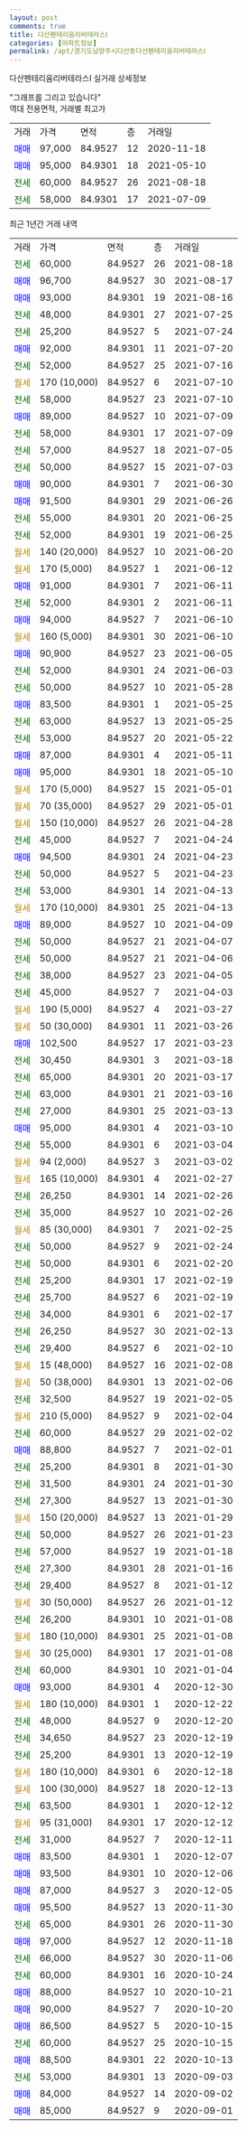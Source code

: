 ```yaml
---
layout: post
comments: true
title: 다산펜테리움리버테라스Ⅰ
categories: [아파트정보]
permalink: /apt/경기도남양주시다산동다산펜테리움리버테라스Ⅰ
---
```


다산펜테리움리버테라스Ⅰ 실거래 상세정보

<script type="text/javascript">
  google.charts.load('current', {'packages':['line', 'corechart']});
  google.charts.setOnLoadCallback(drawChart);

  function drawChart() {
    var data = new google.visualization.DataTable();
    data.addColumn('date', '거래일');
    data.addColumn('number', "매매");
    data.addColumn('number', "전세");
    data.addColumn('number', "전매");

    data.addRows([[new Date(Date.parse("2021-08-18")), null, 60000, null], [new Date(Date.parse("2021-08-17")), 96700, null, null], [new Date(Date.parse("2021-08-16")), 93000, null, null], [new Date(Date.parse("2021-07-25")), null, 48000, null], [new Date(Date.parse("2021-07-24")), null, 25200, null], [new Date(Date.parse("2021-07-20")), 92000, null, null], [new Date(Date.parse("2021-07-16")), null, 52000, null], [new Date(Date.parse("2021-07-10")), null, null, null], [new Date(Date.parse("2021-07-10")), null, 58000, null], [new Date(Date.parse("2021-07-09")), 89000, null, null], [new Date(Date.parse("2021-07-09")), null, 58000, null], [new Date(Date.parse("2021-07-05")), null, 57000, null], [new Date(Date.parse("2021-07-03")), null, 50000, null], [new Date(Date.parse("2021-06-30")), 90000, null, null], [new Date(Date.parse("2021-06-26")), 91500, null, null], [new Date(Date.parse("2021-06-25")), null, 55000, null], [new Date(Date.parse("2021-06-25")), null, 52000, null], [new Date(Date.parse("2021-06-20")), null, null, null], [new Date(Date.parse("2021-06-12")), null, null, null], [new Date(Date.parse("2021-06-11")), 91000, null, null], [new Date(Date.parse("2021-06-11")), null, 52000, null], [new Date(Date.parse("2021-06-10")), 94000, null, null], [new Date(Date.parse("2021-06-10")), null, null, null], [new Date(Date.parse("2021-06-05")), 90900, null, null], [new Date(Date.parse("2021-06-03")), null, 52000, null], [new Date(Date.parse("2021-05-28")), null, 50000, null], [new Date(Date.parse("2021-05-25")), 83500, null, null], [new Date(Date.parse("2021-05-25")), null, 63000, null], [new Date(Date.parse("2021-05-22")), null, 53000, null], [new Date(Date.parse("2021-05-11")), 87000, null, null], [new Date(Date.parse("2021-05-10")), 95000, null, null], [new Date(Date.parse("2021-05-01")), null, null, null], [new Date(Date.parse("2021-05-01")), null, null, null], [new Date(Date.parse("2021-04-28")), null, null, null], [new Date(Date.parse("2021-04-24")), null, 45000, null], [new Date(Date.parse("2021-04-23")), 94500, null, null], [new Date(Date.parse("2021-04-23")), null, 50000, null], [new Date(Date.parse("2021-04-13")), null, 53000, null], [new Date(Date.parse("2021-04-13")), null, null, null], [new Date(Date.parse("2021-04-09")), 89000, null, null], [new Date(Date.parse("2021-04-07")), null, 50000, null], [new Date(Date.parse("2021-04-06")), null, 50000, null], [new Date(Date.parse("2021-04-05")), null, 38000, null], [new Date(Date.parse("2021-04-03")), null, 45000, null], [new Date(Date.parse("2021-03-27")), null, null, null], [new Date(Date.parse("2021-03-26")), null, null, null], [new Date(Date.parse("2021-03-23")), 102500, null, null], [new Date(Date.parse("2021-03-18")), null, 30450, null], [new Date(Date.parse("2021-03-17")), null, 65000, null], [new Date(Date.parse("2021-03-16")), null, 63000, null], [new Date(Date.parse("2021-03-13")), null, 27000, null], [new Date(Date.parse("2021-03-10")), 95000, null, null], [new Date(Date.parse("2021-03-04")), null, 55000, null], [new Date(Date.parse("2021-03-02")), null, null, null], [new Date(Date.parse("2021-02-27")), null, null, null], [new Date(Date.parse("2021-02-26")), null, 26250, null], [new Date(Date.parse("2021-02-26")), null, 35000, null], [new Date(Date.parse("2021-02-25")), null, null, null], [new Date(Date.parse("2021-02-24")), null, 50000, null], [new Date(Date.parse("2021-02-20")), null, 50000, null], [new Date(Date.parse("2021-02-19")), null, 25200, null], [new Date(Date.parse("2021-02-19")), null, 25700, null], [new Date(Date.parse("2021-02-17")), null, 34000, null], [new Date(Date.parse("2021-02-13")), null, 26250, null], [new Date(Date.parse("2021-02-10")), null, 29400, null], [new Date(Date.parse("2021-02-08")), null, null, null], [new Date(Date.parse("2021-02-06")), null, null, null], [new Date(Date.parse("2021-02-05")), null, 32500, null], [new Date(Date.parse("2021-02-04")), null, null, null], [new Date(Date.parse("2021-02-02")), null, 60000, null], [new Date(Date.parse("2021-02-01")), 88800, null, null], [new Date(Date.parse("2021-01-30")), null, 25200, null], [new Date(Date.parse("2021-01-30")), null, 31500, null], [new Date(Date.parse("2021-01-30")), null, 27300, null], [new Date(Date.parse("2021-01-29")), null, null, null], [new Date(Date.parse("2021-01-23")), null, 50000, null], [new Date(Date.parse("2021-01-18")), null, 57000, null], [new Date(Date.parse("2021-01-16")), null, 27300, null], [new Date(Date.parse("2021-01-12")), null, 29400, null], [new Date(Date.parse("2021-01-12")), null, null, null], [new Date(Date.parse("2021-01-08")), null, 26200, null], [new Date(Date.parse("2021-01-08")), null, null, null], [new Date(Date.parse("2021-01-08")), null, null, null], [new Date(Date.parse("2021-01-04")), null, 60000, null], [new Date(Date.parse("2020-12-30")), 93000, null, null], [new Date(Date.parse("2020-12-22")), null, null, null], [new Date(Date.parse("2020-12-20")), null, 48000, null], [new Date(Date.parse("2020-12-19")), null, 34650, null], [new Date(Date.parse("2020-12-19")), null, 25200, null], [new Date(Date.parse("2020-12-18")), null, null, null], [new Date(Date.parse("2020-12-13")), null, null, null], [new Date(Date.parse("2020-12-12")), null, 63500, null], [new Date(Date.parse("2020-12-12")), null, null, null], [new Date(Date.parse("2020-12-11")), null, 31000, null], [new Date(Date.parse("2020-12-07")), 83500, null, null], [new Date(Date.parse("2020-12-06")), 93500, null, null], [new Date(Date.parse("2020-12-05")), 87000, null, null], [new Date(Date.parse("2020-11-30")), 95500, null, null], [new Date(Date.parse("2020-11-30")), null, 65000, null], [new Date(Date.parse("2020-11-18")), 97000, null, null], [new Date(Date.parse("2020-11-06")), null, 66000, null], [new Date(Date.parse("2020-10-24")), null, 60000, null], [new Date(Date.parse("2020-10-21")), 88000, null, null], [new Date(Date.parse("2020-10-20")), 90000, null, null], [new Date(Date.parse("2020-10-15")), 86500, null, null], [new Date(Date.parse("2020-10-15")), null, 60000, null], [new Date(Date.parse("2020-10-13")), 88500, null, null], [new Date(Date.parse("2020-09-03")), null, 53000, null], [new Date(Date.parse("2020-09-02")), 84000, null, null], [new Date(Date.parse("2020-09-01")), 85000, null, null]]);

    var options = {
      hAxis: {
        format: 'yyyy/MM/dd'
      },    
      lineWidth: 0,
      pointsVisible: true,    
      title: '최근 1년간 유형별 실거래가 분포',
      legend: { position: 'bottom' }
    };

    var formatter = new google.visualization.NumberFormat({pattern:'###,###'} );
    formatter.format(data, 1);
    formatter.format(data, 2);
    
    setTimeout(function() {
        var chart = new google.visualization.LineChart(document.getElementById('columnchart_material'));
        chart.draw(data, (options));
        document.getElementById('loading').style.display = 'none';
    }, 1000);
  }
</script>


<div id="loading" style="z-index:20; display: block; margin-left: 0px">"그래프를 그리고 있습니다"</div>
<div id="columnchart_material" style="width: 95%; margin-left: 0px; display: block"></div>
<!-- contents start -->
역대 전용면적, 거래별 최고가
<table class="sortable">
    <tr>
      <td>거래</td>
      <td>가격</td>
      <td>면적</td>
      <td>층</td>
      <td>거래일</td>
    </tr>
        <tr>
          <td><a style="color: blue">매매</a></td>
          <td>97,000</td>
          <td>84.9527</td>
          <td>12</td>
          <td>2020-11-18</td>
        </tr>            <tr>
          <td><a style="color: blue">매매</a></td>
          <td>95,000</td>
          <td>84.9301</td>
          <td>18</td>
          <td>2021-05-10</td>
        </tr>        
        <tr>
              <td><a style="color: darkgreen">전세</a></td>
              <td>60,000</td>
              <td>84.9527</td>
              <td>26</td>
              <td>2021-08-18</td>
            </tr>            <tr>
              <td><a style="color: darkgreen">전세</a></td>
              <td>58,000</td>
              <td>84.9301</td>
              <td>17</td>
              <td>2021-07-09</td>
            </tr>        
    
</table>

최근 1년간 거래 내역

<table class="sortable">
    <tr>
      <td>거래</td>
      <td>가격</td>
      <td>면적</td>
      <td>층</td>
      <td>거래일</td>
    </tr>
    <tr>
      <td><a style="color: darkgreen">전세</a></td>
      <td>60,000</td>
      <td>84.9527</td>
      <td>26</td>
      <td>2021-08-18</td>
    </tr>          <tr>
      <td><a style="color: blue">매매</a></td>
      <td>96,700</td>
      <td>84.9527</td>
      <td>30</td>
      <td>2021-08-17</td>
    </tr>          <tr>
      <td><a style="color: blue">매매</a></td>
      <td>93,000</td>
      <td>84.9301</td>
      <td>19</td>
      <td>2021-08-16</td>
    </tr>          <tr>
      <td><a style="color: darkgreen">전세</a></td>
      <td>48,000</td>
      <td>84.9301</td>
      <td>27</td>
      <td>2021-07-25</td>
    </tr>          <tr>
      <td><a style="color: darkgreen">전세</a></td>
      <td>25,200</td>
      <td>84.9527</td>
      <td>5</td>
      <td>2021-07-24</td>
    </tr>          <tr>
      <td><a style="color: blue">매매</a></td>
      <td>92,000</td>
      <td>84.9301</td>
      <td>11</td>
      <td>2021-07-20</td>
    </tr>          <tr>
      <td><a style="color: darkgreen">전세</a></td>
      <td>52,000</td>
      <td>84.9527</td>
      <td>25</td>
      <td>2021-07-16</td>
    </tr>          <tr>
      <td><a style="color: darkgoldenrod">월세</a></td>
      <td>170 (10,000)</td>
      <td>84.9527</td>
      <td>6</td>
      <td>2021-07-10</td>
    </tr>          <tr>
      <td><a style="color: darkgreen">전세</a></td>
      <td>58,000</td>
      <td>84.9527</td>
      <td>23</td>
      <td>2021-07-10</td>
    </tr>          <tr>
      <td><a style="color: blue">매매</a></td>
      <td>89,000</td>
      <td>84.9527</td>
      <td>10</td>
      <td>2021-07-09</td>
    </tr>          <tr>
      <td><a style="color: darkgreen">전세</a></td>
      <td>58,000</td>
      <td>84.9301</td>
      <td>17</td>
      <td>2021-07-09</td>
    </tr>          <tr>
      <td><a style="color: darkgreen">전세</a></td>
      <td>57,000</td>
      <td>84.9527</td>
      <td>18</td>
      <td>2021-07-05</td>
    </tr>          <tr>
      <td><a style="color: darkgreen">전세</a></td>
      <td>50,000</td>
      <td>84.9527</td>
      <td>15</td>
      <td>2021-07-03</td>
    </tr>          <tr>
      <td><a style="color: blue">매매</a></td>
      <td>90,000</td>
      <td>84.9301</td>
      <td>7</td>
      <td>2021-06-30</td>
    </tr>          <tr>
      <td><a style="color: blue">매매</a></td>
      <td>91,500</td>
      <td>84.9301</td>
      <td>29</td>
      <td>2021-06-26</td>
    </tr>          <tr>
      <td><a style="color: darkgreen">전세</a></td>
      <td>55,000</td>
      <td>84.9301</td>
      <td>20</td>
      <td>2021-06-25</td>
    </tr>          <tr>
      <td><a style="color: darkgreen">전세</a></td>
      <td>52,000</td>
      <td>84.9301</td>
      <td>19</td>
      <td>2021-06-25</td>
    </tr>          <tr>
      <td><a style="color: darkgoldenrod">월세</a></td>
      <td>140 (20,000)</td>
      <td>84.9527</td>
      <td>10</td>
      <td>2021-06-20</td>
    </tr>          <tr>
      <td><a style="color: darkgoldenrod">월세</a></td>
      <td>170 (5,000)</td>
      <td>84.9527</td>
      <td>1</td>
      <td>2021-06-12</td>
    </tr>          <tr>
      <td><a style="color: blue">매매</a></td>
      <td>91,000</td>
      <td>84.9301</td>
      <td>7</td>
      <td>2021-06-11</td>
    </tr>          <tr>
      <td><a style="color: darkgreen">전세</a></td>
      <td>52,000</td>
      <td>84.9301</td>
      <td>2</td>
      <td>2021-06-11</td>
    </tr>          <tr>
      <td><a style="color: blue">매매</a></td>
      <td>94,000</td>
      <td>84.9527</td>
      <td>7</td>
      <td>2021-06-10</td>
    </tr>          <tr>
      <td><a style="color: darkgoldenrod">월세</a></td>
      <td>160 (5,000)</td>
      <td>84.9301</td>
      <td>30</td>
      <td>2021-06-10</td>
    </tr>          <tr>
      <td><a style="color: blue">매매</a></td>
      <td>90,900</td>
      <td>84.9527</td>
      <td>23</td>
      <td>2021-06-05</td>
    </tr>          <tr>
      <td><a style="color: darkgreen">전세</a></td>
      <td>52,000</td>
      <td>84.9301</td>
      <td>24</td>
      <td>2021-06-03</td>
    </tr>          <tr>
      <td><a style="color: darkgreen">전세</a></td>
      <td>50,000</td>
      <td>84.9527</td>
      <td>10</td>
      <td>2021-05-28</td>
    </tr>          <tr>
      <td><a style="color: blue">매매</a></td>
      <td>83,500</td>
      <td>84.9301</td>
      <td>1</td>
      <td>2021-05-25</td>
    </tr>          <tr>
      <td><a style="color: darkgreen">전세</a></td>
      <td>63,000</td>
      <td>84.9527</td>
      <td>13</td>
      <td>2021-05-25</td>
    </tr>          <tr>
      <td><a style="color: darkgreen">전세</a></td>
      <td>53,000</td>
      <td>84.9527</td>
      <td>20</td>
      <td>2021-05-22</td>
    </tr>          <tr>
      <td><a style="color: blue">매매</a></td>
      <td>87,000</td>
      <td>84.9301</td>
      <td>4</td>
      <td>2021-05-11</td>
    </tr>          <tr>
      <td><a style="color: blue">매매</a></td>
      <td>95,000</td>
      <td>84.9301</td>
      <td>18</td>
      <td>2021-05-10</td>
    </tr>          <tr>
      <td><a style="color: darkgoldenrod">월세</a></td>
      <td>170 (5,000)</td>
      <td>84.9527</td>
      <td>15</td>
      <td>2021-05-01</td>
    </tr>          <tr>
      <td><a style="color: darkgoldenrod">월세</a></td>
      <td>70 (35,000)</td>
      <td>84.9527</td>
      <td>29</td>
      <td>2021-05-01</td>
    </tr>          <tr>
      <td><a style="color: darkgoldenrod">월세</a></td>
      <td>150 (10,000)</td>
      <td>84.9527</td>
      <td>26</td>
      <td>2021-04-28</td>
    </tr>          <tr>
      <td><a style="color: darkgreen">전세</a></td>
      <td>45,000</td>
      <td>84.9527</td>
      <td>7</td>
      <td>2021-04-24</td>
    </tr>          <tr>
      <td><a style="color: blue">매매</a></td>
      <td>94,500</td>
      <td>84.9301</td>
      <td>24</td>
      <td>2021-04-23</td>
    </tr>          <tr>
      <td><a style="color: darkgreen">전세</a></td>
      <td>50,000</td>
      <td>84.9527</td>
      <td>5</td>
      <td>2021-04-23</td>
    </tr>          <tr>
      <td><a style="color: darkgreen">전세</a></td>
      <td>53,000</td>
      <td>84.9301</td>
      <td>14</td>
      <td>2021-04-13</td>
    </tr>          <tr>
      <td><a style="color: darkgoldenrod">월세</a></td>
      <td>170 (10,000)</td>
      <td>84.9301</td>
      <td>25</td>
      <td>2021-04-13</td>
    </tr>          <tr>
      <td><a style="color: blue">매매</a></td>
      <td>89,000</td>
      <td>84.9527</td>
      <td>10</td>
      <td>2021-04-09</td>
    </tr>          <tr>
      <td><a style="color: darkgreen">전세</a></td>
      <td>50,000</td>
      <td>84.9527</td>
      <td>21</td>
      <td>2021-04-07</td>
    </tr>          <tr>
      <td><a style="color: darkgreen">전세</a></td>
      <td>50,000</td>
      <td>84.9527</td>
      <td>21</td>
      <td>2021-04-06</td>
    </tr>          <tr>
      <td><a style="color: darkgreen">전세</a></td>
      <td>38,000</td>
      <td>84.9527</td>
      <td>23</td>
      <td>2021-04-05</td>
    </tr>          <tr>
      <td><a style="color: darkgreen">전세</a></td>
      <td>45,000</td>
      <td>84.9527</td>
      <td>7</td>
      <td>2021-04-03</td>
    </tr>          <tr>
      <td><a style="color: darkgoldenrod">월세</a></td>
      <td>190 (5,000)</td>
      <td>84.9527</td>
      <td>4</td>
      <td>2021-03-27</td>
    </tr>          <tr>
      <td><a style="color: darkgoldenrod">월세</a></td>
      <td>50 (30,000)</td>
      <td>84.9301</td>
      <td>11</td>
      <td>2021-03-26</td>
    </tr>          <tr>
      <td><a style="color: blue">매매</a></td>
      <td>102,500</td>
      <td>84.9527</td>
      <td>17</td>
      <td>2021-03-23</td>
    </tr>          <tr>
      <td><a style="color: darkgreen">전세</a></td>
      <td>30,450</td>
      <td>84.9301</td>
      <td>3</td>
      <td>2021-03-18</td>
    </tr>          <tr>
      <td><a style="color: darkgreen">전세</a></td>
      <td>65,000</td>
      <td>84.9301</td>
      <td>20</td>
      <td>2021-03-17</td>
    </tr>          <tr>
      <td><a style="color: darkgreen">전세</a></td>
      <td>63,000</td>
      <td>84.9301</td>
      <td>21</td>
      <td>2021-03-16</td>
    </tr>          <tr>
      <td><a style="color: darkgreen">전세</a></td>
      <td>27,000</td>
      <td>84.9301</td>
      <td>25</td>
      <td>2021-03-13</td>
    </tr>          <tr>
      <td><a style="color: blue">매매</a></td>
      <td>95,000</td>
      <td>84.9301</td>
      <td>4</td>
      <td>2021-03-10</td>
    </tr>          <tr>
      <td><a style="color: darkgreen">전세</a></td>
      <td>55,000</td>
      <td>84.9301</td>
      <td>6</td>
      <td>2021-03-04</td>
    </tr>          <tr>
      <td><a style="color: darkgoldenrod">월세</a></td>
      <td>94 (2,000)</td>
      <td>84.9527</td>
      <td>3</td>
      <td>2021-03-02</td>
    </tr>          <tr>
      <td><a style="color: darkgoldenrod">월세</a></td>
      <td>165 (10,000)</td>
      <td>84.9301</td>
      <td>4</td>
      <td>2021-02-27</td>
    </tr>          <tr>
      <td><a style="color: darkgreen">전세</a></td>
      <td>26,250</td>
      <td>84.9301</td>
      <td>14</td>
      <td>2021-02-26</td>
    </tr>          <tr>
      <td><a style="color: darkgreen">전세</a></td>
      <td>35,000</td>
      <td>84.9527</td>
      <td>10</td>
      <td>2021-02-26</td>
    </tr>          <tr>
      <td><a style="color: darkgoldenrod">월세</a></td>
      <td>85 (30,000)</td>
      <td>84.9301</td>
      <td>7</td>
      <td>2021-02-25</td>
    </tr>          <tr>
      <td><a style="color: darkgreen">전세</a></td>
      <td>50,000</td>
      <td>84.9527</td>
      <td>9</td>
      <td>2021-02-24</td>
    </tr>          <tr>
      <td><a style="color: darkgreen">전세</a></td>
      <td>50,000</td>
      <td>84.9301</td>
      <td>6</td>
      <td>2021-02-20</td>
    </tr>          <tr>
      <td><a style="color: darkgreen">전세</a></td>
      <td>25,200</td>
      <td>84.9301</td>
      <td>17</td>
      <td>2021-02-19</td>
    </tr>          <tr>
      <td><a style="color: darkgreen">전세</a></td>
      <td>25,700</td>
      <td>84.9527</td>
      <td>6</td>
      <td>2021-02-19</td>
    </tr>          <tr>
      <td><a style="color: darkgreen">전세</a></td>
      <td>34,000</td>
      <td>84.9301</td>
      <td>6</td>
      <td>2021-02-17</td>
    </tr>          <tr>
      <td><a style="color: darkgreen">전세</a></td>
      <td>26,250</td>
      <td>84.9527</td>
      <td>30</td>
      <td>2021-02-13</td>
    </tr>          <tr>
      <td><a style="color: darkgreen">전세</a></td>
      <td>29,400</td>
      <td>84.9527</td>
      <td>6</td>
      <td>2021-02-10</td>
    </tr>          <tr>
      <td><a style="color: darkgoldenrod">월세</a></td>
      <td>15 (48,000)</td>
      <td>84.9527</td>
      <td>16</td>
      <td>2021-02-08</td>
    </tr>          <tr>
      <td><a style="color: darkgoldenrod">월세</a></td>
      <td>50 (38,000)</td>
      <td>84.9301</td>
      <td>13</td>
      <td>2021-02-06</td>
    </tr>          <tr>
      <td><a style="color: darkgreen">전세</a></td>
      <td>32,500</td>
      <td>84.9527</td>
      <td>19</td>
      <td>2021-02-05</td>
    </tr>          <tr>
      <td><a style="color: darkgoldenrod">월세</a></td>
      <td>210 (5,000)</td>
      <td>84.9527</td>
      <td>9</td>
      <td>2021-02-04</td>
    </tr>          <tr>
      <td><a style="color: darkgreen">전세</a></td>
      <td>60,000</td>
      <td>84.9527</td>
      <td>29</td>
      <td>2021-02-02</td>
    </tr>          <tr>
      <td><a style="color: blue">매매</a></td>
      <td>88,800</td>
      <td>84.9527</td>
      <td>7</td>
      <td>2021-02-01</td>
    </tr>          <tr>
      <td><a style="color: darkgreen">전세</a></td>
      <td>25,200</td>
      <td>84.9301</td>
      <td>8</td>
      <td>2021-01-30</td>
    </tr>          <tr>
      <td><a style="color: darkgreen">전세</a></td>
      <td>31,500</td>
      <td>84.9301</td>
      <td>24</td>
      <td>2021-01-30</td>
    </tr>          <tr>
      <td><a style="color: darkgreen">전세</a></td>
      <td>27,300</td>
      <td>84.9527</td>
      <td>13</td>
      <td>2021-01-30</td>
    </tr>          <tr>
      <td><a style="color: darkgoldenrod">월세</a></td>
      <td>150 (20,000)</td>
      <td>84.9527</td>
      <td>13</td>
      <td>2021-01-29</td>
    </tr>          <tr>
      <td><a style="color: darkgreen">전세</a></td>
      <td>50,000</td>
      <td>84.9527</td>
      <td>26</td>
      <td>2021-01-23</td>
    </tr>          <tr>
      <td><a style="color: darkgreen">전세</a></td>
      <td>57,000</td>
      <td>84.9527</td>
      <td>19</td>
      <td>2021-01-18</td>
    </tr>          <tr>
      <td><a style="color: darkgreen">전세</a></td>
      <td>27,300</td>
      <td>84.9301</td>
      <td>28</td>
      <td>2021-01-16</td>
    </tr>          <tr>
      <td><a style="color: darkgreen">전세</a></td>
      <td>29,400</td>
      <td>84.9527</td>
      <td>8</td>
      <td>2021-01-12</td>
    </tr>          <tr>
      <td><a style="color: darkgoldenrod">월세</a></td>
      <td>30 (50,000)</td>
      <td>84.9527</td>
      <td>26</td>
      <td>2021-01-12</td>
    </tr>          <tr>
      <td><a style="color: darkgreen">전세</a></td>
      <td>26,200</td>
      <td>84.9301</td>
      <td>10</td>
      <td>2021-01-08</td>
    </tr>          <tr>
      <td><a style="color: darkgoldenrod">월세</a></td>
      <td>180 (10,000)</td>
      <td>84.9301</td>
      <td>25</td>
      <td>2021-01-08</td>
    </tr>          <tr>
      <td><a style="color: darkgoldenrod">월세</a></td>
      <td>30 (25,000)</td>
      <td>84.9301</td>
      <td>17</td>
      <td>2021-01-08</td>
    </tr>          <tr>
      <td><a style="color: darkgreen">전세</a></td>
      <td>60,000</td>
      <td>84.9301</td>
      <td>10</td>
      <td>2021-01-04</td>
    </tr>          <tr>
      <td><a style="color: blue">매매</a></td>
      <td>93,000</td>
      <td>84.9301</td>
      <td>4</td>
      <td>2020-12-30</td>
    </tr>          <tr>
      <td><a style="color: darkgoldenrod">월세</a></td>
      <td>180 (10,000)</td>
      <td>84.9301</td>
      <td>1</td>
      <td>2020-12-22</td>
    </tr>          <tr>
      <td><a style="color: darkgreen">전세</a></td>
      <td>48,000</td>
      <td>84.9527</td>
      <td>9</td>
      <td>2020-12-20</td>
    </tr>          <tr>
      <td><a style="color: darkgreen">전세</a></td>
      <td>34,650</td>
      <td>84.9527</td>
      <td>23</td>
      <td>2020-12-19</td>
    </tr>          <tr>
      <td><a style="color: darkgreen">전세</a></td>
      <td>25,200</td>
      <td>84.9301</td>
      <td>13</td>
      <td>2020-12-19</td>
    </tr>          <tr>
      <td><a style="color: darkgoldenrod">월세</a></td>
      <td>180 (10,000)</td>
      <td>84.9301</td>
      <td>6</td>
      <td>2020-12-18</td>
    </tr>          <tr>
      <td><a style="color: darkgoldenrod">월세</a></td>
      <td>100 (30,000)</td>
      <td>84.9527</td>
      <td>18</td>
      <td>2020-12-13</td>
    </tr>          <tr>
      <td><a style="color: darkgreen">전세</a></td>
      <td>63,500</td>
      <td>84.9301</td>
      <td>1</td>
      <td>2020-12-12</td>
    </tr>          <tr>
      <td><a style="color: darkgoldenrod">월세</a></td>
      <td>95 (31,000)</td>
      <td>84.9301</td>
      <td>17</td>
      <td>2020-12-12</td>
    </tr>          <tr>
      <td><a style="color: darkgreen">전세</a></td>
      <td>31,000</td>
      <td>84.9527</td>
      <td>7</td>
      <td>2020-12-11</td>
    </tr>          <tr>
      <td><a style="color: blue">매매</a></td>
      <td>83,500</td>
      <td>84.9301</td>
      <td>1</td>
      <td>2020-12-07</td>
    </tr>          <tr>
      <td><a style="color: blue">매매</a></td>
      <td>93,500</td>
      <td>84.9301</td>
      <td>10</td>
      <td>2020-12-06</td>
    </tr>          <tr>
      <td><a style="color: blue">매매</a></td>
      <td>87,000</td>
      <td>84.9527</td>
      <td>3</td>
      <td>2020-12-05</td>
    </tr>          <tr>
      <td><a style="color: blue">매매</a></td>
      <td>95,500</td>
      <td>84.9527</td>
      <td>13</td>
      <td>2020-11-30</td>
    </tr>          <tr>
      <td><a style="color: darkgreen">전세</a></td>
      <td>65,000</td>
      <td>84.9301</td>
      <td>26</td>
      <td>2020-11-30</td>
    </tr>          <tr>
      <td><a style="color: blue">매매</a></td>
      <td>97,000</td>
      <td>84.9527</td>
      <td>12</td>
      <td>2020-11-18</td>
    </tr>          <tr>
      <td><a style="color: darkgreen">전세</a></td>
      <td>66,000</td>
      <td>84.9527</td>
      <td>30</td>
      <td>2020-11-06</td>
    </tr>          <tr>
      <td><a style="color: darkgreen">전세</a></td>
      <td>60,000</td>
      <td>84.9301</td>
      <td>16</td>
      <td>2020-10-24</td>
    </tr>          <tr>
      <td><a style="color: blue">매매</a></td>
      <td>88,000</td>
      <td>84.9527</td>
      <td>10</td>
      <td>2020-10-21</td>
    </tr>          <tr>
      <td><a style="color: blue">매매</a></td>
      <td>90,000</td>
      <td>84.9527</td>
      <td>7</td>
      <td>2020-10-20</td>
    </tr>          <tr>
      <td><a style="color: blue">매매</a></td>
      <td>86,500</td>
      <td>84.9527</td>
      <td>5</td>
      <td>2020-10-15</td>
    </tr>          <tr>
      <td><a style="color: darkgreen">전세</a></td>
      <td>60,000</td>
      <td>84.9527</td>
      <td>25</td>
      <td>2020-10-15</td>
    </tr>          <tr>
      <td><a style="color: blue">매매</a></td>
      <td>88,500</td>
      <td>84.9301</td>
      <td>22</td>
      <td>2020-10-13</td>
    </tr>          <tr>
      <td><a style="color: darkgreen">전세</a></td>
      <td>53,000</td>
      <td>84.9301</td>
      <td>13</td>
      <td>2020-09-03</td>
    </tr>          <tr>
      <td><a style="color: blue">매매</a></td>
      <td>84,000</td>
      <td>84.9527</td>
      <td>14</td>
      <td>2020-09-02</td>
    </tr>          <tr>
      <td><a style="color: blue">매매</a></td>
      <td>85,000</td>
      <td>84.9527</td>
      <td>9</td>
      <td>2020-09-01</td>
    </tr>      </table>
<!-- contents end -->    

